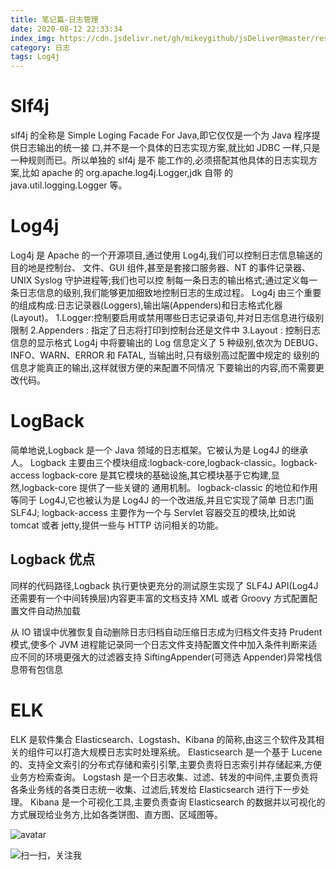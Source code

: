 ```yaml
---
title: 笔记篇-日志管理
date: 2020-08-12 22:33:34
index_img: https://cdn.jsdelivr.net/gh/mikeygithub/jsDeliver@master/resource/img/log4j.jpg
category: 日志
tags: Log4j
---
```


# Slf4j
slf4j 的全称是 Simple Loging Facade For Java,即它仅仅是一个为 Java 程序提供日志输出的统一接
口,并不是一个具体的日志实现方案,就比如 JDBC 一样,只是一种规则而已。所以单独的 slf4j 是不
能工作的,必须搭配其他具体的日志实现方案,比如 apache 的 org.apache.log4j.Logger,jdk 自带
的 java.util.logging.Logger 等。

# Log4j
Log4j 是 Apache 的一个开源项目,通过使用 Log4j,我们可以控制日志信息输送的目的地是控制台、
文件、GUI 组件,甚至是套接口服务器、NT 的事件记录器、UNIX Syslog 守护进程等;我们也可以控
制每一条日志的输出格式;通过定义每一条日志信息的级别,我们能够更加细致地控制日志的生成过程。
Log4j 由三个重要的组成构成:日志记录器(Loggers),输出端(Appenders)和日志格式化器(Layout)。
1.Logger:控制要启用或禁用哪些日志记录语句,并对日志信息进行级别限制
2.Appenders : 指定了日志将打印到控制台还是文件中
3.Layout : 控制日志信息的显示格式
Log4j 中将要输出的 Log 信息定义了 5 种级别,依次为 DEBUG、INFO、WARN、ERROR 和 FATAL,
当输出时,只有级别高过配置中规定的 级别的信息才能真正的输出,这样就很方便的来配置不同情况
下要输出的内容,而不需要更改代码。

# LogBack

简单地说,Logback 是一个 Java 领域的日志框架。它被认为是 Log4J 的继承人。
Logback 主要由三个模块组成:logback-core,logback-classic。logback-access
logback-core 是其它模块的基础设施,其它模块基于它构建,显然,logback-core 提供了一些关键的
通用机制。
logback-classic 的地位和作用等同于 Log4J,它也被认为是 Log4J 的一个改进版,并且它实现了简单
日志门面 SLF4J;
logback-access 主要作为一个与 Servlet 容器交互的模块,比如说 tomcat 或者 jetty,提供一些与
HTTP 访问相关的功能。

## Logback 优点

同样的代码路径,Logback 执行更快更充分的测试原生实现了 SLF4J API(Log4J 还需要有一个中间转换层)内容更丰富的文档支持 XML 或者 Groovy 方式配置配置文件自动热加载

从 IO 错误中优雅恢复自动删除日志归档自动压缩日志成为归档文件支持 Prudent 模式,使多个 JVM 进程能记录同一个日志文件支持配置文件中加入条件判断来适应不同的环境更强大的过滤器支持 SiftingAppender(可筛选 Appender)异常栈信息带有包信息

# ELK

ELK 是软件集合 Elasticsearch、Logstash、Kibana 的简称,由这三个软件及其相关的组件可以打造大规模日志实时处理系统。
Elasticsearch 是一个基于 Lucene 的、支持全文索引的分布式存储和索引引擎,主要负责将日志索引并存储起来,方便业务方检索查询。
Logstash 是一个日志收集、过滤、转发的中间件,主要负责将各条业务线的各类日志统一收集、过滤后,转发给 Elasticsearch 进行下一步处理。
Kibana 是一个可视化工具,主要负责查询 Elasticsearch 的数据并以可视化的方式展现给业务方,比如各类饼图、直方图、区域图等。

![avatar](https://cdn.jsdelivr.net/gh/mikeygithub/jsDeliver@master/resource/img/elk.png)
<br/>


![扫一扫，关注我](https://cdn.jsdelivr.net/gh/mikeygithub/jsDeliver@master/resource/img/wechat.jpg)